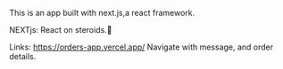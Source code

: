 This is an app built with next.js,a react framework.

NEXTjs: React on steroids.🧬


Links:
https://orders-app.vercel.app/
Navigate with message, and order details.
